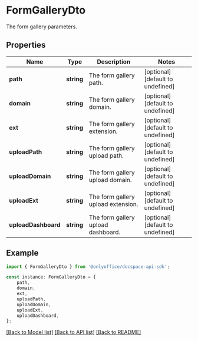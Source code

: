 # FormGalleryDto

The form gallery parameters.

## Properties

Name | Type | Description | Notes
------------ | ------------- | ------------- | -------------
**path** | **string** | The form gallery path. | [optional] [default to undefined]
**domain** | **string** | The form gallery domain. | [optional] [default to undefined]
**ext** | **string** | The form gallery extension. | [optional] [default to undefined]
**uploadPath** | **string** | The form gallery upload path. | [optional] [default to undefined]
**uploadDomain** | **string** | The form gallery upload domain. | [optional] [default to undefined]
**uploadExt** | **string** | The form gallery upload extension. | [optional] [default to undefined]
**uploadDashboard** | **string** | The form gallery upload dashboard. | [optional] [default to undefined]

## Example

```typescript
import { FormGalleryDto } from '@onlyoffice/docspace-api-sdk';

const instance: FormGalleryDto = {
    path,
    domain,
    ext,
    uploadPath,
    uploadDomain,
    uploadExt,
    uploadDashboard,
};
```

[[Back to Model list]](../README.md#documentation-for-models) [[Back to API list]](../README.md#documentation-for-api-endpoints) [[Back to README]](../README.md)
